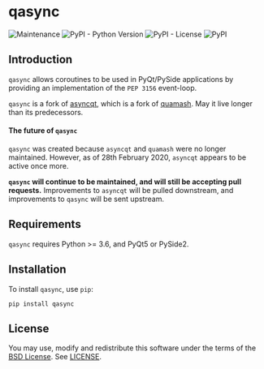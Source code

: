 # qasync

![Maintenance](https://img.shields.io/maintenance/yes/2020)
![PyPI - Python Version](https://img.shields.io/pypi/pyversions/qasync)
![PyPI - License](https://img.shields.io/pypi/l/qasync)
![PyPI](https://img.shields.io/pypi/v/qasync)

## Introduction

`qasync` allows coroutines to be used in PyQt/PySide applications by providing an implementation of the `PEP 3156` event-loop. 

`qasync` is a fork of [asyncqt](https://github.com/gmarull/asyncqt), which is a fork of [quamash](https://github.com/harvimt/quamash). May it live longer than its predecessors. 

#### The future of `qasync`

`qasync` was created because `asyncqt` and `quamash` were no longer maintained. However, as of 28th February 2020, `asyncqt` appears to be active once more. 

**`qasync` will continue to be maintained, and will still be accepting pull requests.** Improvements to `asyncqt` will be pulled downstream, and improvements to `qasync` will be sent upstream.

## Requirements

`qasync` requires Python >= 3.6, and PyQt5 or PySide2.

## Installation

To install `qasync`, use `pip`:

```
pip install qasync
```

## License

You may use, modify and redistribute this software under the terms of the [BSD License](http://opensource.org/licenses/BSD-2-Clause). See [LICENSE](/LICENSE).
